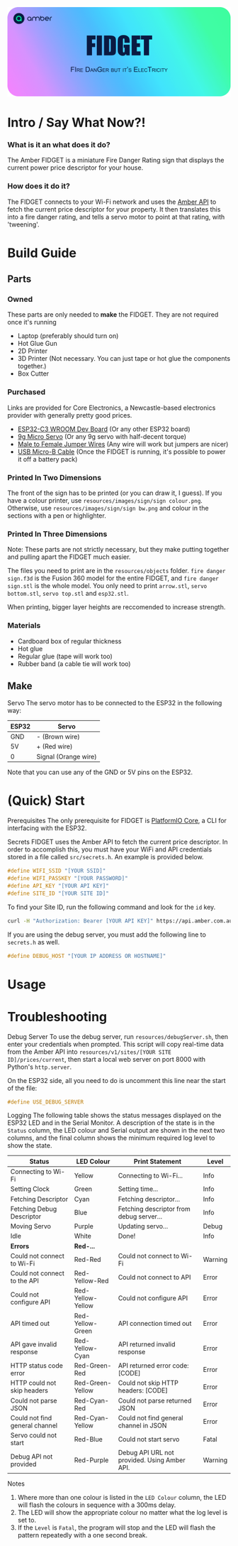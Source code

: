 ![Amber FIDGET - Fire Danger but it's Electricity](resources/images/header/header.png)

# Intro / Say What Now?!

### What is it an what does it do?
The Amber FIDGET is a miniature Fire Danger Rating sign that displays the current power price descriptor for your house.

### How does it do it?
The FIDGET connects to your Wi-Fi network
and uses the [Amber API](https://app.amber.com.au/developers/documentation/)
to fetch the current price descriptor for your property.
It then translates this into a fire danger rating, and tells a servo motor to point at that rating, with 'tweening'.

# Build Guide

## Parts

### Owned
These parts are only needed to **make** the FIDGET. They are not required once it's running
- Laptop (preferably should turn on)
- Hot Glue Gun
- 2D Printer
- 3D Printer (Not necessary. You can just tape or hot glue the components together.)
- Box Cutter

### Purchased
Links are provided for Core Electronics, a Newcastle-based electronics provider with generally pretty good prices.
- [ESP32-C3 WROOM Dev Board](https://core-electronics.com.au/esp32-c3-wroom-development-board.html) (Or any other ESP32 board)
- [9g Micro Servo](https://core-electronics.com.au/feetech-fs90-1-5kgcm-micro-servo-9g.html) (Or any 9g servo with half-decent torque)
- [Male to Female Jumper Wires](https://core-electronics.com.au/jumper-wires-premium-12-m-f-pack-of-10.html) (Any wire will work but jumpers are nicer)
- [USB Micro-B Cable](https://core-electronics.com.au/usb-cable-type-a-to-micro-b-1m.html) (Once the FIDGET is running, it's possible to power it off a battery pack)

### Printed In Two Dimensions
The front of the sign has to be printed (or you can draw it, I guess).
If you have a colour printer, use `resources/images/sign/sign colour.png`.
Otherwise, use `resources/images/sign/sign bw.png` and colour in the sections with a pen or highlighter.

### Printed In Three Dimensions
Note: These parts are not strictly necessary, but they make putting together and pulling apart the FIDGET much easier.

The files you need to print are in the `resources/objects` folder.
`fire danger sign.f3d` is the Fusion 360 model for the entire FIDGET, and `fire danger sign.stl` is the whole model.
You only need to print `arrow.stl`, `servo bottom.stl`, `servo top.stl` and `esp32.stl`.

When printing, bigger layer heights are reccomended to increase strength.

### Materials
- Cardboard box of regular thickness
- Hot glue
- Regular glue (tape will work too)
- Rubber band (a cable tie will work too)

## Make

Servo
The servo motor has to be connected to the ESP32 in the following way:

| ESP32 | Servo                |
|-------|----------------------|
| GND   | - (Brown wire)       |
| 5V    | + (Red wire)         |
| 0     | Signal (Orange wire) |

Note that you can use any of the GND or 5V pins on the ESP32.

# (Quick) Start

Prerequisites
The only prerequisite for FIDGET is [PlatformIO Core](https://docs.platformio.org/en/latest/core/installation/index.html), a CLI for interfacing with the ESP32.

Secrets
FIDGET uses the Amber API to fetch the current price descriptor.
In order to accomplish this, you must have your WiFi and API credentials stored in a file called `src/secrets.h`.
An example is provided below.

```c++
#define WIFI_SSID "[YOUR SSID]"
#define WIFI_PASSKEY "[YOUR PASSWORD]"
#define API_KEY "[YOUR API KEY]"
#define SITE_ID "[YOUR SITE ID]"
```

To find your Site ID, run the following command and look for the `id` key.

```sh
curl -H "Authorization: Bearer [YOUR API KEY]" https://api.amber.com.au/v1/sites
```

If you are using the debug server, you must add the following line to `secrets.h` as well.

```c++
#define DEBUG_HOST "[YOUR IP ADDRESS OR HOSTNAME]"
```

# Usage

# Troubleshooting

Debug Server
To use the debug server, run `resources/debugServer.sh`, then enter your credentials when prompted.
This script will copy real-time data from the Amber API into `resources/v1/sites/[YOUR SITE ID]/prices/current`,
then start a local web server on port 8000 with Python's `http.server`.

On the ESP32 side, all you need to do is uncomment this line near the start of the file:
```c++
#define USE_DEBUG_SERVER
```

Logging
The following table shows the status messages displayed on the ESP32 LED and in the Serial Monitor.
A description of the state is in the `Status` column,
the LED colour and Serial output are shown in the next two columns,
and the final column shows the minimum required log level to show the state.

| Status                         | LED Colour        | Print Statement                              | Level   |
|--------------------------------|-------------------|----------------------------------------------|---------|
| Connecting to Wi-Fi            | Yellow            | Connecting to Wi-Fi...                       | Info    |
| Setting Clock                  | Green             | Setting time...                              | Info    |
| Fetching Descriptor            | Cyan              | Fetching descriptor...                       | Info    |
| Fetching Debug Descriptor      | Blue              | Fetching descriptor from debug server...     | Info    |
| Moving Servo                   | Purple            | Updating servo...                            | Debug   |
| Idle                           | White             | Done!                                        | Info    |
| **Errors**                     | **Red-...**       |                                              |         |
| Could not connect to Wi-Fi     | Red-Red           | Could not connect to Wi-Fi                   | Warning |
| Could not connect to the API   | Red-Yellow-Red    | Could not connect to API                     | Error   |
| Could not configure API        | Red-Yellow-Yellow | Could not configure API                      | Error   |
| API timed out                  | Red-Yellow-Green  | API connection timed out                     | Error   |
| API gave invalid response      | Red-Yellow-Cyan   | API returned invalid response                | Error   |
| HTTP status code error         | Red-Green-Red     | API returned error code: [CODE]              | Error   |
| HTTP could not skip headers    | Red-Green-Yellow  | Could not skip HTTP headers: [CODE]          | Error   |
| Could not parse JSON           | Red-Cyan-Red      | Could not parse returned JSON                | Error   |
| Could not find general channel | Red-Cyan-Yellow   | Could not find general channel in JSON       | Error   |
| Servo could not start          | Red-Blue          | Could not start servo                        | Fatal   |
| Debug API not provided         | Red-Purple        | Debug API URL not provided. Using Amber API. | Warning |


Notes
1. Where more than one colour is listed in the `LED Colour` column,
   the LED will flash the colours in sequence with a 300ms delay.
2. The LED will show the appropriate colour no matter what the log level is set to.
3. If the `Level` is `Fatal`, the program will stop and the LED will flash the pattern repeatedly with a one second break.
